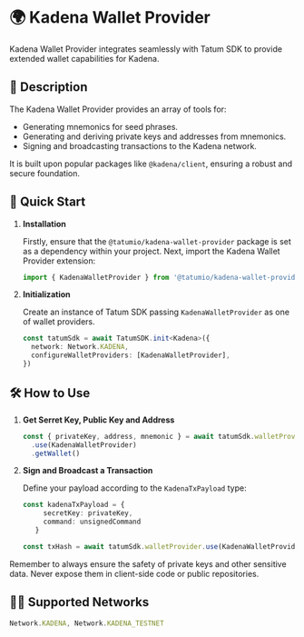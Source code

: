 # 🌍 Kadena Wallet Provider

Kadena Wallet Provider integrates seamlessly with Tatum SDK to provide extended wallet capabilities for Kadena.

## 📖 Description

The Kadena Wallet Provider provides an array of tools for:

- Generating mnemonics for seed phrases.
- Generating and deriving private keys and addresses from mnemonics.
- Signing and broadcasting transactions to the Kadena network.

It is built upon popular packages like `@kadena/client`, ensuring a robust and secure foundation.

## 🚀 Quick Start

1. **Installation**

   Firstly, ensure that the `@tatumio/kadena-wallet-provider` package is set as a dependency within your project. Next, import the Kadena Wallet Provider extension:

   ```typescript
   import { KadenaWalletProvider } from '@tatumio/kadena-wallet-provider'
   ```

2. **Initialization**

   Create an instance of Tatum SDK passing `KadenaWalletProvider` as one of wallet providers.

   ```typescript
   const tatumSdk = await TatumSDK.init<Kadena>({
     network: Network.KADENA,
     configureWalletProviders: [KadenaWalletProvider],
   })
   ```

## 🛠️ How to Use

1. **Get Serret Key, Public Key and Address**

   ```typescript
   const { privateKey, address, mnemonic } = await tatumSdk.walletProvider
     .use(KadenaWalletProvider)
     .getWallet()
   ```

2. **Sign and Broadcast a Transaction**

   Define your payload according to the `KadenaTxPayload` type:

   ```typescript
   const kadenaTxPayload = {
        secretKey: privateKey,
        command: unsignedCommand
      }

   const txHash = await tatumSdk.walletProvider.use(KadenaWalletProvider).signAndBroadcast(kadenaTxPayload)
   ```

Remember to always ensure the safety of private keys and other sensitive data. Never expose them in client-side code or public repositories.

## 🔗🔗 Supported Networks

```typescript
Network.KADENA, Network.KADENA_TESTNET
```
